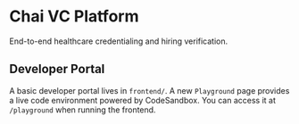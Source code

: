 # Chai VC Platform

End-to-end healthcare credentialing and hiring verification.

## Developer Portal

A basic developer portal lives in `frontend/`. A new `Playground` page provides a live code environment powered by CodeSandbox. You can access it at `/playground` when running the frontend.
